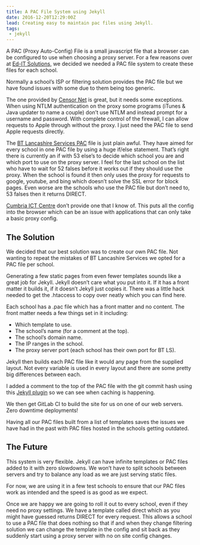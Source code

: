 ```yaml
---
title: A PAC File System using Jekyll
date: 2016-12-20T12:29:00Z
lead: Creating easy to maintain pac files using Jekyll.
tags:
 - jekyll
---
```



A PAC (Proxy Auto-Config) File is a small javascript file that a browser can be configured to use when choosing a proxy server. For a few reasons over at [Ed-IT Solutions](https://www.ed-itsolutions.com/), we decided we needed a PAC file system to create these files for each school.

Normally a school’s ISP or filtering solution provides the PAC file but we have found issues with some due to them being too generic.

The one provided by [Censor Net](https://www.censornet.com/solutions/education) is great, but it needs some exceptions. When using NTLM authentication on the proxy some programs (iTunes & Java updater to name a couple) don’t use NTLM and instead prompt for a username and password. With complete control of the firewall, I can allow requests to Apple through without the proxy. I just need the PAC file to send Apple requests directly.

The [BT Lancashire Services PAC](http://www.btlancashire.co.uk/) file is just plain awful. They have aimed for every school in one PAC file by using a huge if/else statement. That’s right there is currently an if with 53 else’s to decide which school you are and which port to use on the proxy server. I feel for the last school on the list who have to wait for 52 falses before it works out if they should use the proxy. When the school is found it then only uses the proxy for requests to google, youtube, and bing which doesn’t solve the SSL error for block pages. Even worse are the schools who use the PAC file but don’t need to, 53 falses then it returns DIRECT.

[Cumbria ICT Centre](http://cict.org.uk/) don’t provide one that I know of. This puts all the config into the browser which can be an issue with applications that can only take a basic proxy config.

## The Solution

We decided that our best solution was to create our own PAC file. Not wanting to repeat the mistakes of BT Lancashire Services we opted for a PAC file per school.

Generating a few static pages from even fewer templates sounds like a great job for Jekyll. Jekyll doesn’t care what you put into it. If it has a front matter it builds it, if it doesn’t Jekyll just copies it. There was a little hack needed to get the .htaccess to copy over neatly which you can find here.

Each school has a .pac file which has a front matter and no content. The front matter needs a few things set in it including:

  - Which template to use.
  - The school’s name (for a comment at the top).
  - The school’s domain name.
  - The IP ranges in the school.
  - The proxy server port (each school has their own port for BT LS).

Jekyll then builds each PAC file like it would any page from the supplied layout. Not every variable is used in every layout and there are some pretty big differences between each.

I added a comment to the top of the PAC file with the git commit hash using this [Jekyll plugin](https://github.com/yegor256/jekyll-git-hash) so we can see when caching is happening.

We then get GitLab CI to build the site for us on one of our web servers. Zero downtime deployments!

Having all our PAC files built from a list of templates saves the issues we have had in the past with PAC files hosted in the schools getting outdated.

## The Future

This system is very flexible. Jekyll can have infinite templates or PAC files added to it with zero slowdowns. We won’t have to split schools between servers and try to balance any load as we are just serving static files.

For now, we are using it in a few test schools to ensure that our PAC files work as intended and the speed is as good as we expect.

Once we are happy we are going to roll it out to every school, even if they need no proxy settings. We have a template called direct which as you might have guessed returns DIRECT for every request. This allows a school to use a PAC file that does nothing so that if and when they change filtering solution we can change the template in the config and sit back as they suddenly start using a proxy server with no on site config changes.
